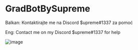 # GradBotBySupreme

Balkan: Kontaktirajte me na Discord $upreme#1337 za pomoć

Eng: Contact me on my Discord $upreme#1337 for help


![image](https://user-images.githubusercontent.com/85060930/156048323-cf46454d-d9e3-4ffc-885d-8e1a8ab86241.png)
